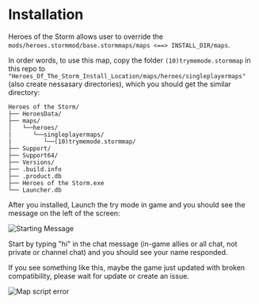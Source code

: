 # Installation

Heroes of the Storm allows user to override the `mods/heroes.stormmod/base.stormmaps/maps <==> INSTALL_DIR/maps`.

In order words, to use this map, copy the folder `(10)trymemode.stormmap` in this repo to `"Heroes_Of_The_Storm_Install_Location/maps/heroes/singleplayermaps"` (also create nessasary directories), which you should get the similar directory:

    Heroes of the Storm/
    ├── HeroesData/
    ├── maps/
    │   └──heroes/
    |      └──singleplayermaps/
    |         └──(10)trymemode.stormmap/
    ├── Support/
    ├── Support64/
    ├── Versions/
    ├── .build.info
    ├── .product.db
    ├── Heroes of the Storm.exe
    └── Launcher.db

After you installed, Launch the try mode in game and you should see the message on the left of the screen:

![Starting Message](https://i.imgur.com/A5vkLFv.png)

Start by typing "hi" in the chat message (in-game allies or all chat, not private or channel chat) and you should see your name responded.

If you see something like this, maybe the game just updated with broken compatibility, please wait for update or create an issue.

![Map script error](https://i.imgur.com/cjXbq07.jpg)